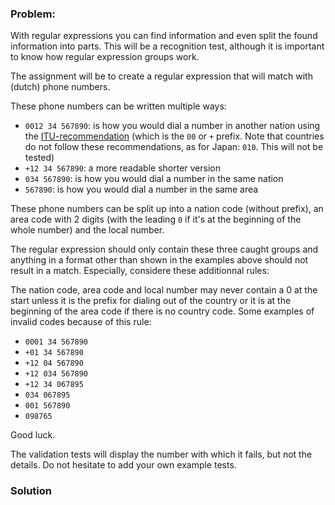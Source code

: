 ### Problem:
<p>With regular expressions you can find information and even split the found information into parts.
This will be a recognition test, although it is important to know how regular expression groups work.</p>
<p>The assignment will be to create a regular expression that will match with (dutch) phone numbers.</p>
<p>These phone numbers can be written multiple ways:</p>
<ul>
<li><code>0012 34 567890</code>: is how you would dial a number in another nation using the <a href="https://en.wikipedia.org/wiki/List_of_international_call_prefixes" target="_blank">ITU-recommendation</a> (which is the <code>00</code> or <code>+</code> prefix. Note that countries do not follow these recommendations, as for Japan: <code>010</code>. This will not be tested)</li>
<li><code>+12 34 567890</code>: a more readable shorter version</li>
<li><code>034 567890</code>: is how you would dial a number in the same nation</li>
<li><code>567890</code>: is how you would dial a number in the same area</li>
</ul>
<p>These phone numbers can be split up into a nation code (without prefix), an area code with 2 digits (with the leading <code>0</code> if it&apos;s at the beginning of the whole number) and the local number.  </p>
<p>The regular expression should only contain these three caught groups and anything in a format other than shown in the examples above should not result in a match. Especially, considere these additionnal rules:</p>
<p>The nation code, area code and local number may never contain a 0 at the start unless it is the prefix for dialing out of the country or it is at the beginning of the area code if there is no country code. Some examples of invalid codes because of this rule:<br></p>
<ul>
<li><code>0001 34 567890</code></li>
<li><code>+01 34 567890</code></li>
<li><code>+12 04 567890</code></li>
<li><code>+12 034 567890</code></li>
<li><code>+12 34 067895</code></li>
<li><code>034 067895</code></li>
<li><code>001 567890</code></li>
<li><code>098765</code></li>
</ul>
<p>Good luck.</p>
<p>The validation tests will display the number with which it fails, but not the details. Do not hesitate to add your own example tests.</p>

### Solution